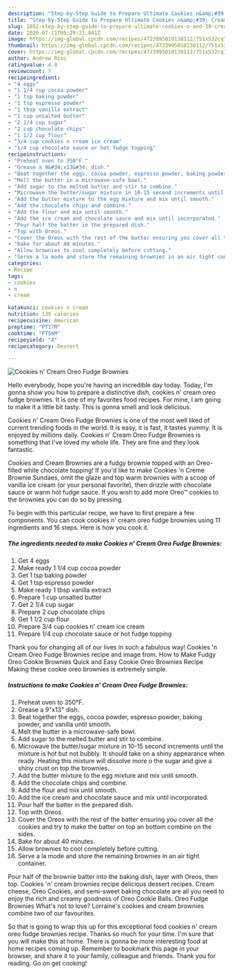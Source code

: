 ```yaml
---
description: "Step-by-Step Guide to Prepare Ultimate Cookies n&amp;#39; Cream Oreo Fudge Brownies"
title: "Step-by-Step Guide to Prepare Ultimate Cookies n&amp;#39; Cream Oreo Fudge Brownies"
slug: 1852-step-by-step-guide-to-prepare-ultimate-cookies-n-and-39-cream-oreo-fudge-brownies
date: 2020-07-11T05:29:21.841Z
image: https://img-global.cpcdn.com/recipes/4723995010138112/751x532cq70/cookies-n-cream-oreo-fudge-brownies-recipe-main-photo.jpg
thumbnail: https://img-global.cpcdn.com/recipes/4723995010138112/751x532cq70/cookies-n-cream-oreo-fudge-brownies-recipe-main-photo.jpg
cover: https://img-global.cpcdn.com/recipes/4723995010138112/751x532cq70/cookies-n-cream-oreo-fudge-brownies-recipe-main-photo.jpg
author: Andrew Rios
ratingvalue: 4.8
reviewcount: 7
recipeingredient:
- "4 eggs"
- "1 1/4 cup cocoa powder"
- "1 tsp baking powder"
- "1 tsp espresso powder"
- "1 tbsp vanilla extract"
- "1 cup unsalted butter"
- "2 1/4 cup sugar"
- "2 cup chocolate chips"
- "1 1/2 cup flour"
- "3/4 cup cookies n cream ice cream"
- "1/4 cup chocolate sauce or hot fudge topping"
recipeinstructions:
- "Preheat oven to 350°F."
- "Grease a 9&#34;x13&#34; dish."
- "Beat together the eggs, cocoa powder, espresso powder, baking powder, and vanilla until smooth."
- "Melt the butter in a microwave-safe bowl."
- "Add sugar to the melted butter and stir to combine."
- "Microwave the butter/sugar mixture in 10-15 second increments until the mixture is hot but not bubbly. It should take on a shiny appearance when ready. Heating this mixture will dissolve more o the sugar and give a shiny crust on top the brownies."
- "Add the butter mixture to the egg mixture and mix until smooth."
- "Add the chocolate chips and combine."
- "Add the flour and mix until smooth."
- "Add the ice cream and chocolate sauce and mix until incorporated."
- "Pour half the batter in the prepared dish."
- "Top with Oreos."
- "Cover the Oreos with the rest of the batter ensuring you cover all the cookies and try to make the batter on top an bottom combine on the sides."
- "Bake for about 40 minutes."
- "Allow brownies to cool completely before cutting."
- "Serve a la mode and store the remaining brownies in an air tight container."
categories:
- Recipe
tags:
- cookies
- n
- cream

katakunci: cookies n cream 
nutrition: 139 calories
recipecuisine: American
preptime: "PT17M"
cooktime: "PT56M"
recipeyield: "4"
recipecategory: Dessert

---
```



![Cookies n&#39; Cream Oreo Fudge Brownies](https://img-global.cpcdn.com/recipes/4723995010138112/751x532cq70/cookies-n-cream-oreo-fudge-brownies-recipe-main-photo.jpg)

Hello everybody, hope you're having an incredible day today. Today, I'm gonna show you how to prepare a distinctive dish, cookies n&#39; cream oreo fudge brownies. It is one of my favorites food recipes. For mine, I am going to make it a little bit tasty. This is gonna smell and look delicious.

Cookies n&#39; Cream Oreo Fudge Brownies is one of the most well liked of current trending foods in the world. It is easy, it is fast, it tastes yummy. It is enjoyed by millions daily. Cookies n&#39; Cream Oreo Fudge Brownies is something that I've loved my whole life. They are fine and they look fantastic.

Cookies and Cream Brownies are a fudgy brownie topped with an Oreo-filled white chocolate topping! If you&#39;d like to make Cookies &#39;n Creme Brownie Sundaes, omit the glaze and top warm brownies with a scoop of vanilla ice cream (or your personal favorite), then drizzle with chocolate sauce or warm hot fudge sauce. If you wish to add more Oreo™ cookies to the brownies you can do so by pressing.


To begin with this particular recipe, we have to first prepare a few components. You can cook cookies n&#39; cream oreo fudge brownies using 11 ingredients and 16 steps. Here is how you cook it.

<!--inarticleads1-->

##### The ingredients needed to make Cookies n&#39; Cream Oreo Fudge Brownies:

1. Get 4 eggs
1. Make ready 1 1/4 cup cocoa powder
1. Get 1 tsp baking powder
1. Get 1 tsp espresso powder
1. Make ready 1 tbsp vanilla extract
1. Prepare 1 cup unsalted butter
1. Get 2 1/4 cup sugar
1. Prepare 2 cup chocolate chips
1. Get 1 1/2 cup flour
1. Prepare 3/4 cup cookies n&#39; cream ice cream
1. Prepare 1/4 cup chocolate sauce or hot fudge topping


Thank you for changing all of our lives in such a fabulous way! Cookies &#39;n Cream Oreo Fudge Brownies recipe and image from. How to Make Fudgy Oreo Cookie Brownies Quick and Easy Cookie Oreo Brownies Recipe Making these cookie oreo brownies is extremely simple. 

<!--inarticleads2-->

##### Instructions to make Cookies n&#39; Cream Oreo Fudge Brownies:

1. Preheat oven to 350°F.
1. Grease a 9&#34;x13&#34; dish.
1. Beat together the eggs, cocoa powder, espresso powder, baking powder, and vanilla until smooth.
1. Melt the butter in a microwave-safe bowl.
1. Add sugar to the melted butter and stir to combine.
1. Microwave the butter/sugar mixture in 10-15 second increments until the mixture is hot but not bubbly. It should take on a shiny appearance when ready. Heating this mixture will dissolve more o the sugar and give a shiny crust on top the brownies.
1. Add the butter mixture to the egg mixture and mix until smooth.
1. Add the chocolate chips and combine.
1. Add the flour and mix until smooth.
1. Add the ice cream and chocolate sauce and mix until incorporated.
1. Pour half the batter in the prepared dish.
1. Top with Oreos.
1. Cover the Oreos with the rest of the batter ensuring you cover all the cookies and try to make the batter on top an bottom combine on the sides.
1. Bake for about 40 minutes.
1. Allow brownies to cool completely before cutting.
1. Serve a la mode and store the remaining brownies in an air tight container.


Pour half of the brownie batter into the baking dish, layer with Oreos, then top. Cookies &#39;n&#39; cream brownies recipe delicious dessert recipes. Cream cheese, Oreo Cookies, and semi-sweet baking chocolate are all you need to enjoy the rich and creamy goodness of Oreo Cookie Balls. Oreo Fudge Brownies What&#39;s not to love? Lorraine&#39;s cookies and cream brownies combine two of our favourites. 

So that is going to wrap this up for this exceptional food cookies n&#39; cream oreo fudge brownies recipe. Thanks so much for your time. I'm sure that you will make this at home. There is gonna be more interesting food at home recipes coming up. Remember to bookmark this page in your browser, and share it to your family, colleague and friends. Thank you for reading. Go on get cooking!
